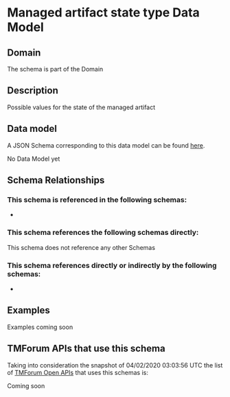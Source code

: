 # Managed artifact state type Data Model

## Domain

The  schema is part of the  Domain

## Description

Possible values for the state of the managed artifact

## Data model

A JSON Schema corresponding to this data model can be found
[here](https://github.com/tmforum-rand/schemas/blob/candidates/Common/ManagedArtifactStateType.schema.json).

No Data Model yet

## Schema Relationships

### This schema is referenced in the following schemas:

-

### This schema references the following schemas directly:

This schema does not reference any other Schemas

### This schema references directly or indirectly by the following schemas:

-



## Examples

Examples coming soon

## TMForum APIs that use this schema

Taking into consideration the snapshot of 04/02/2020 03:03:56 UTC the list of [TMForum Open APIs](https://www.tmforum.org/open-apis/) that uses this schemas is:

Coming soon
